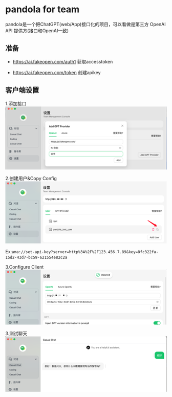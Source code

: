 # pandola for team

pandola是一个把ChatGPT(web/App)接口化的项目，可以看做是第三方 OpenAI API 提供方(接口和OpenAI一致)

## 准备
- https://ai.fakeopen.com/auth1 获取accesstoken

- https://ai.fakeopen.com/token 创建apikey

## 客户端设置

1.添加接口
 ![](ama_pandola_provider.png)

2.创建用户&Copy Config
 ![](ama_pandola_copy_config.png)

 Ex:`ama://set-api-key?server=http%3A%2F%2F123.456.7.89&key=8fc322fa-15d2-43d7-bc59-621554e82c2a`

3.Configure Client
![](ama_pandola_config_client.png)

3.测试聊天
 ![](ama_pandola_chat_test.png)